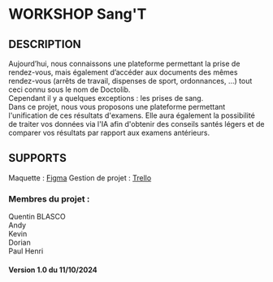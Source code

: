 # WORKSHOP Sang'T

## DESCRIPTION
Aujourd’hui, nous connaissons une plateforme permettant la prise de rendez-vous, mais également d’accéder aux documents des mêmes rendez-vous (arrêts de travail, dispenses de sport, ordonnances, …) tout ceci connu sous le nom de Doctolib.<BR/>
Cependant il y a quelques exceptions : les prises de sang.<BR/>
Dans ce projet, nous vous proposons une plateforme permettant l'unification de ces résultats d'examens. Elle aura également la possibilité de traiter vos données via l'IA afin d'obtenir des conseils santés légers et de comparer vos résultats par rapport aux examens antérieurs.

## SUPPORTS
Maquette : <a href="https://www.figma.com/design/30TCbjKa9se5Lcbkm23Mwg/Untitled?node-id=0-1&node-type=canvas&t=fMX9udO3OP6RU41B-0" target="_blank">Figma</a>
Gestion de projet : <a href="https://trello.com/b/rKkdUzXn/workshop" target="_blank">Trello</a>


### Membres du projet :
Quentin BLASCO<BR/>
Andy<BR/>
Kevin<BR/>
Dorian<BR/>
Paul Henri<BR/>

#### Version 1.0 du 11/10/2024
